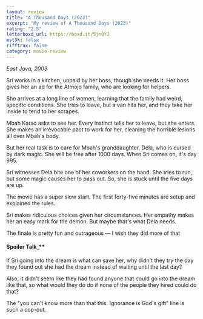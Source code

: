 ```yaml
---
layout: review
title: "A Thousand Days (2023)"
excerpt: "My review of A Thousand Days (2023)"
rating: "2.5"
letterboxd_url: https://boxd.it/5jnQYJ
mst3k: false
rifftrax: false
category: movie-review
---
```


<i>East Java, 2003</i>

Sri works in a kitchen, unpaid by her boss, though she needs it. Her boss gives her an ad for the Atmojo family, who are looking for helpers.

She arrives at a long line of women, learning that the family had weird, specific conditions. She tries to leave, but a van hits her, and they take her inside to tend to her scrapes.

Mbah Karso asks to see her. Every instinct tells her to leave, but she enters. She makes an irrevocable pact to work for her, cleaning the horrible lesions all over Mbah's body.

But her real task is to care for Mbah's granddaughter, Dela, who is cursed by dark magic. She will be free after 1000 days. When Sri comes on, it's day 995.

Sri witnesses Dela bite one of her coworkers on the hand. She tries to run, but some magic causes her to pass out. So, she is stuck until the five days are up.

The movie has a super slow start. The first forty-five minutes are setup and explained the rules.

Sri makes ridiculous choices given her circumstances. Her empathy makes her an easy mark for the demon. But maybe that's what Dela needs.

The finale is pretty fun and outrageous — I wish they did more of that

#### Spoiler Talk\_\*\*</b>

If Sri going into the dream is what can save her, why didn't they try the day they found out she had the dream instead of waiting until the last day?

Also, it didn't seem like they had found anyone that could go into the dream like that, so what would they do do if none of the people they hired could do that?

The "you can't know more than that this. Ignorance is God's gift" line is such a cop-out.
